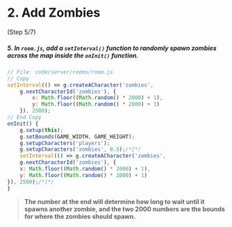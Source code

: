 # 2. Add Zombies
(Step 5/7)

##### 5. In `room.js`, add a `setInterval()` function to randomly spawn zombies across the map inside the `onInit()` function.

``` javascript
// File: code/server/rooms/room.js
// Copy
setInterval(() => g.createACharacter('zombies',
	g.nextCharacterId('zombies'), {
		x: Math.floor((Math.random() * 2000) + 1),
		y: Math.floor((Math.random() * 2000) + 1)
	}), 2500);
// End Copy
onInit() {
	g.setup(this);
	g.setBounds(GAME_WIDTH, GAME_HEIGHT);
	g.setupCharacters('players');
	g.setupCharacters('zombies', 0.5);/*[*/
	setInterval(() => g.createACharacter('zombies',
	g.nextCharacterId('zombies'), {
	x: Math.floor((Math.random() * 2000) + 1),
	y: Math.floor((Math.random() * 2000) + 1)
}), 2500);/*]*/
}

```

> **The number at the end will determine how long to wait until it spawns another zombie, and the two 2000 numbers are the bounds for where the zombies should spawn.**

